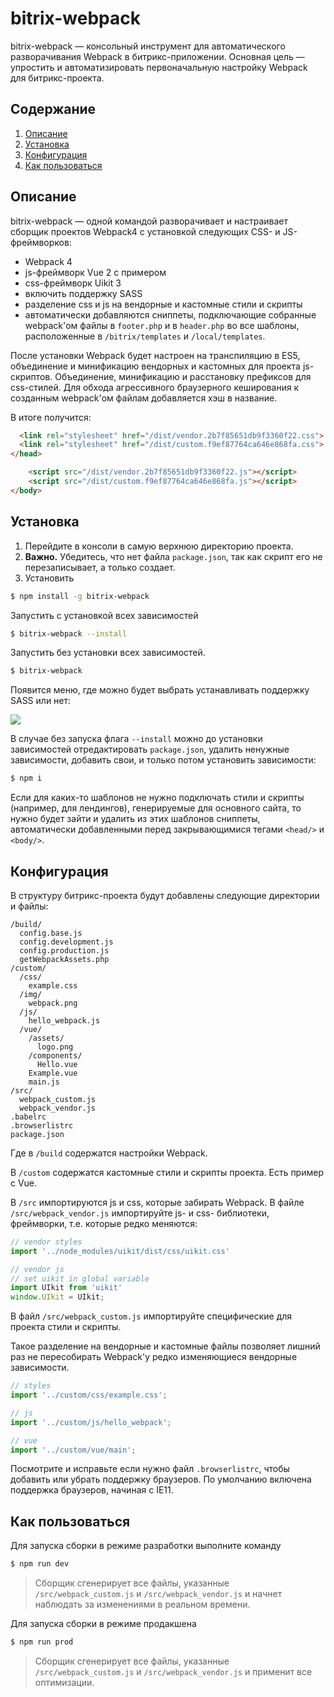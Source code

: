 # bitrix-webpack
bitrix-webpack — консольный инструмент для автоматического разворачивания Webpack в битрикс-приложении.
Основная цель — упростить и автоматизировать первоначальную настройку Webpack для битрикс-проекта.

## Содержание
1. [Описание](#introduction)
2. [Установка](#install)
3. [Конфигурация](#config)
4. [Как пользоваться](#build)

<h2 id="introduction">Описание</h2>

bitrix-webpack — одной командой разворачивает и настраивает сборщик проектов Webpack4 с установкой следующих CSS- и JS- фреймворков:

- Webpack 4
- js-фреймворк Vue 2 с примером
- css-фреймворк Uikit 3
- включить поддержку SASS
- разделение css и js на вендорные и кастомные стили и скрипты
- автоматически добавляются сниппеты, подключающие собранные webpack'ом файлы в `footer.php` и в `header.php` во все шаблоны, расположенные в `/bitrix/templates` и `/local/templates`.

После установки Webpack будет настроен на транспиляцию в ES5, объединение и минификацию вендорных и кастомных для проекта js-скриптов. Объединение, минификацию и расстановку префиксов для css-стилей. Для обхода агрессивного браузерного кеширования к созданным webpack'ом файлам добавляется хэш в название.

В итоге получится:

```html
  <link rel="stylesheet" href="/dist/vendor.2b7f85651db9f3360f22.css">
  <link rel="stylesheet" href="/dist/custom.f9ef87764ca646e868fa.css">
</head>
```

```html
    <script src="/dist/vendor.2b7f85651db9f3360f22.js"></script>
    <script src="/dist/custom.f9ef87764ca646e868fa.js"></script>
</body>
```

<h2 id="install">Установка</h2>

1. Перейдите в консоли в самую верхнюю директорию проекта.
2. **Важно.** Убедитесь, что нет файла `package.json`, так как скрипт его не перезаписывает, а только создает.
3. Установить

```bash
$ npm install -g bitrix-webpack
```

Запустить с установкой всех зависимостей
```bash
$ bitrix-webpack --install
```

Запустить без установки всех зависимостей.
```bash
$ bitrix-webpack
```

Появится меню, где можно будет выбрать устанавливать поддержку SASS или нет:

![](https://github.com/sedovdmitry/bitrix-webpack/blob/master/assets/console.png?raw=true)


В случае без запуска флага `--install` можно до установки зависимостей отредактировать `package.json`, удалить ненужные зависимости, добавить свои, и только потом установить зависимости:

```bash
$ npm i
```

Если для каких-то шаблонов не нужно подключать стили и скрипты (например, для лендингов), генерируемые для основного сайта, то нужно будет зайти и удалить из этих шаблонов сниппеты, автоматически добавленными перед закрывающимися тегами `<head/>` и `<body/>`.

<h2 id="config">Конфигурация</h2>

В структуру битрикс-проекта будут добавлены следующие директории и файлы:

```
/build/
  config.base.js
  config.development.js
  config.production.js
  getWebpackAssets.php
/custom/
  /css/
    example.css
  /img/
    webpack.png
  /js/
    hello_webpack.js
  /vue/
    /assets/
      logo.png
    /components/
      Hello.vue
    Example.vue
    main.js
/src/
  webpack_custom.js
  webpack_vendor.js
.babelrc
.browserlistrc
package.json

```

Где в `/build` содержатся настройки Webpack.

В `/custom` содержатся кастомные стили и скрипты проекта. Есть пример с Vue.

В `/src` импортируются js и css, которые забирать Webpack. В файле `/src/webpack_vendor.js` импортируйте js- и css- библиотеки, фреймворки, т.е. которые редко меняются:

```js
// vendor styles
import '../node_modules/uikit/dist/css/uikit.css'

// vendor js
// set uikit in global variable
import UIkit from 'uikit'
window.UIkit = UIkit;
```

В файл `/src/webpack_custom.js` импортируйте специфические для проекта стили и скрипты.

Такое разделение на вендорные и кастомные файлы позволяет лишний раз не пересобирать Webpack'у редко изменяющиеся вендорные зависимости.

```js
// styles
import '../custom/css/example.css';

// js
import '../custom/js/hello_webpack';

// vue
import '../custom/vue/main';
```

Посмотрите и исправьте если нужно файл `.browserlistrc`, чтобы добавить или убрать поддержку браузеров. По умолчанию включена поддержка браузеров, начиная с IE11.

<h2 id="build">Как пользоваться</h2>

Для запуска сборки в режиме разработки выполните команду
```bash
$ npm run dev
```
> Сборщик сгенерирует все файлы, указанные `/src/webpack_custom.js` и `/src/webpack_vendor.js` и начнет наблюдать за изменениями в реальном времени.

Для запуска сборки в режиме продакшена  
```bash
$ npm run prod
```
> Сборщик сгенерирует все файлы, указанные `/src/webpack_custom.js` и `/src/webpack_vendor.js` и применит все оптимизации.

